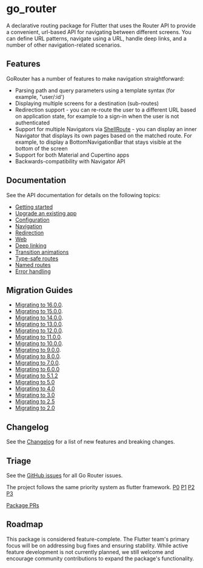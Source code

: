 # go_router
A declarative routing package for Flutter that uses the Router API to provide a
convenient, url-based API for navigating between different screens. You can
define URL patterns, navigate using a URL, handle deep links, and a number of
other navigation-related scenarios.

## Features
GoRouter has a number of features to make navigation straightforward:

- Parsing path and query parameters using a template syntax (for example, "user/:id')
- Displaying multiple screens for a destination (sub-routes)
- Redirection support - you can re-route the user to a different URL based on
  application state, for example to a sign-in when the user is not
  authenticated
- Support for multiple Navigators via
  [ShellRoute](https://pub.dev/documentation/go_router/latest/go_router/ShellRoute-class.html) -
  you can display an inner Navigator that displays its own pages based on the
  matched route. For example, to display a BottomNavigationBar that stays
  visible at the bottom of the
  screen
- Support for both Material and Cupertino apps
- Backwards-compatibility with Navigator API

## Documentation
See the API documentation for details on the following topics:

- [Getting started](https://pub.dev/documentation/go_router/latest/topics/Get%20started-topic.html)
- [Upgrade an existing app](https://pub.dev/documentation/go_router/latest/topics/Upgrading-topic.html)
- [Configuration](https://pub.dev/documentation/go_router/latest/topics/Configuration-topic.html)
- [Navigation](https://pub.dev/documentation/go_router/latest/topics/Navigation-topic.html)
- [Redirection](https://pub.dev/documentation/go_router/latest/topics/Redirection-topic.html)
- [Web](https://pub.dev/documentation/go_router/latest/topics/Web-topic.html)
- [Deep linking](https://pub.dev/documentation/go_router/latest/topics/Deep%20linking-topic.html)
- [Transition animations](https://pub.dev/documentation/go_router/latest/topics/Transition%20animations-topic.html)
- [Type-safe routes](https://pub.dev/documentation/go_router/latest/topics/Type-safe%20routes-topic.html)
- [Named routes](https://pub.dev/documentation/go_router/latest/topics/Named%20routes-topic.html)
- [Error handling](https://pub.dev/documentation/go_router/latest/topics/Error%20handling-topic.html)

## Migration Guides
- [Migrating to 16.0.0](https://flutter.dev/go/go-router-v16-breaking-changes).
- [Migrating to 15.0.0](https://flutter.dev/go/go-router-v15-breaking-changes).
- [Migrating to 14.0.0](https://flutter.dev/go/go-router-v14-breaking-changes).
- [Migrating to 13.0.0](https://flutter.dev/go/go-router-v13-breaking-changes).
- [Migrating to 12.0.0](https://flutter.dev/go/go-router-v12-breaking-changes).
- [Migrating to 11.0.0](https://flutter.dev/go/go-router-v11-breaking-changes).
- [Migrating to 10.0.0](https://flutter.dev/go/go-router-v10-breaking-changes).
- [Migrating to 9.0.0](https://flutter.dev/go/go-router-v9-breaking-changes).
- [Migrating to 8.0.0](https://flutter.dev/go/go-router-v8-breaking-changes).
- [Migrating to 7.0.0](https://flutter.dev/go/go-router-v7-breaking-changes).
- [Migrating to 6.0.0](https://flutter.dev/go/go-router-v6-breaking-changes)
- [Migrating to 5.1.2](https://flutter.dev/go/go-router-v5-1-2-breaking-changes)
- [Migrating to 5.0](https://flutter.dev/go/go-router-v5-breaking-changes)
- [Migrating to 4.0](https://flutter.dev/go/go-router-v4-breaking-changes)
- [Migrating to 3.0](https://flutter.dev/go/go-router-v3-breaking-changes)
- [Migrating to 2.5](https://flutter.dev/go/go-router-v2-5-breaking-changes)
- [Migrating to 2.0](https://flutter.dev/go/go-router-v2-breaking-changes)

## Changelog
See the
[Changelog](https://github.com/flutter/packages/blob/main/packages/go_router/CHANGELOG.md)
for a list of new features and breaking changes.

## Triage
See the [GitHub issues](https://github.com/flutter/flutter/issues?q=is%3Aissue+is%3Aopen+sort%3Aupdated-asc+label%3Ateam-go_router+)
for all Go Router issues.

The project follows the same priority system as flutter framework.
[P0](https://github.com/flutter/flutter/issues?q=is%3Aissue+is%3Aopen+sort%3Aupdated-asc+label%3Ateam-go_router+label%3AP0+)
[P1](https://github.com/flutter/flutter/issues?q=is%3Aissue+is%3Aopen+sort%3Aupdated-asc+label%3Ateam-go_router+label%3AP1+)
[P2](https://github.com/flutter/flutter/issues?q=is%3Aissue+is%3Aopen+sort%3Aupdated-asc+label%3Ateam-go_router+label%3AP2+)
[P3](https://github.com/flutter/flutter/issues?q=is%3Aissue+is%3Aopen+sort%3Aupdated-asc+label%3Ateam-go_router+label%3AP3+)

[Package PRs](https://github.com/flutter/packages/pulls?q=is%3Apr+is%3Aopen+label%3A%22p%3A+go_router%22%2C%22p%3A+go_router_builder%22)

## Roadmap

This package is considered feature-complete.  The Flutter team's primary focus will be on
addressing bug fixes and ensuring stability.  While active feature development is not currently
planned, we still welcome and encourage community contributions to expand the package's
functionality.
